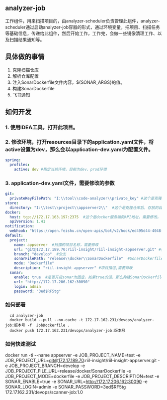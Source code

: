 ## analyzer-job
 工作组件，用来扫描项目的，由analyzer-scheduler负责管理此组件，analyzer-scheduler通过启动analyzer-job容器的形式，通过环境变量，把项目、扫描任务等基础信息，传递给此组件，然后开始工作，工作完，会做一些镜像清理工作、以及扫描结果通知等。

## 具体做的事情
 1. 克隆扫描仓库
 2. 解析仓库配置
 3. 注入SonarDockerfile文件内容，${SONAR_ARGS}的值。
 4. 构建SonarDockerfile
 5. 飞书通知

## 如何开发
### 1. 使用IDEA工具，打开此项目。
### 2. 修改环境，打开resources目录下的application.yaml文件，将active设置为dev，那么会以application-dev.yaml为配置文件。
``` yaml
spring:
  profiles:
    active: dev #指定当前环境，目前为dev、prod环境
```
### 3. application-dev.yaml文件，需要修改的参数
``` yaml
git:
  privateKeyFilePath: "I:\\tool\\code-analyzer\\private_key" #这个是克隆仓库用的私钥，如果git地址调整的话，那么需要修改此文件内容，默认是http://172.17.189.70/私钥， 路径修改为当前analyzer-analyzer模块下的private_key文件的绝对路径。
store:
  directory: "I:\\test\\project\\appserver2\\"  #这个是克隆仓库后，存放的目录地址！需要修改。
docker:
  host: tcp://172.17.163.197:2375  #这个是docker服务端的API地址，需要修改。
  apiVersion: 1.41
notification:
  webhook: "https://open.feishu.cn/open-apis/bot/v2/hook/ed495d44-4048-4bb9-afd8-233235b53437"  #扫描结果通知地址，这是飞书群里面机器人的地址，需要修改。
default:
  project: 
    name: appserver  #扫描的项目名称，需要修改
    url: "git@172.17.189.70:riil-insight/riil-insight-appserver.git" #扫描的仓库git地址，需要修改
    branch: "develop"  #分支
    sonarFilePath: "release\\docker\\SonarDockerfile"  #SonarDockerfile文件目录，需要修改
    mode: "Dockerfile"  
    description: "riil-insight-appserver" #项目描述,需要修改
  sonar:
    enable: true  #是否开启sonar为固定，如果true的话，那么构建SonarDockerfile会把结果上传到此服务端上。
    url: "http://172.17.206.162:30090"
    login: admin
    password: "3ed$RF5tg"
```

### 如何部署
``` shell
  cd analyzer-job
  docker build --pull --no-cache -t 172.17.162.231/devops/analyzer-job:版本号 -f  JobDockerfile . 
  docker push 172.17.162.231/devops/analyzer-job:版本号
```
### 如何快速测试
docker run -ti  --name appserver -e JOB_PROJECT_NAME=test -e JOB_PROJECT_URL=git@172.17.189.70:riil-insight/riil-insight-appserver.git  -e JOB_PROJECT_BRANCH=develop  -e JOB_PROJECT_FILE_URL=release/docker/SonarDockerfile -e JOB_PROJECT_MODE=dockerfile -e JOB_PROJECT_DESCRIPTION=test    -e SONAR_ENABLE=true  -e SONAR_URL=http://172.17.206.162:30090   -e SONAR_LOGIN=admin -e SONAR_PASSWORD=3ed$RF5tg  172.17.162.231/devops/scanner-job:1.0

